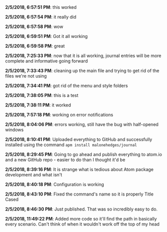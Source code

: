 
**2/5/2018, 6:57:51 PM**: this worked

**2/5/2018, 6:57:54 PM**: it really did

**2/5/2018, 6:57:58 PM**: wow

**2/5/2018, 6:59:51 PM**: Got it all working

**2/5/2018, 6:59:58 PM**: great

**2/5/2018, 7:25:33 PM**: now that it is all working, journal entries will be more complete and informative going forward

**2/5/2018, 7:33:43 PM**: cleaning up the main file and trying to get rid of the files we're not using

**2/5/2018, 7:34:41 PM**: got rid of the menu and style folders

**2/5/2018, 7:38:05 PM**: this is a test

**2/5/2018, 7:38:11 PM**: it worked

**2/5/2018, 7:57:18 PM**: working on error notifications

**2/5/2018, 8:04:06 PM**: errors working, still have the bug with half-opened windows

**2/5/2018, 8:10:41 PM**: Uploaded everything to GitHub and successfully installed using the command `apm install malonehedges/journal`

**2/5/2018, 8:29:45 PM**: Going to go ahead and publish everything to atom.io and a new GitHub repo - easier to do than I thought it'd be

**2/5/2018, 8:39:16 PM**: It is strange what is tedious about Atom package development and what isn't

**2/5/2018, 8:40:18 PM**: Configuration is working

**2/5/2018, 8:43:10 PM**: Fixed the command's name so it is properly Title Cased

**2/5/2018, 8:46:30 PM**: Just published. That was so incredibly easy to do.

**2/5/2018, 11:49:22 PM**: Added more code so it'll find the path in basically every scenario. Can't think of when it wouldn't work off the top of my head

